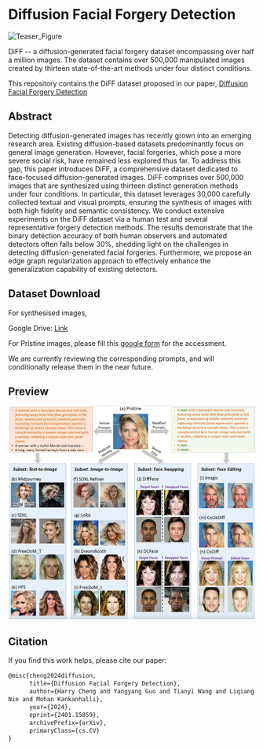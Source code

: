 # Diffusion Facial Forgery Detection

![Teaser_Figure](./Image/Teaser_Figure.png)

DiFF -- a diffusion-generated facial forgery dataset encompassing over half a million images. The dataset contains over 500,000 manipulated images created by thirteen state-of-the-art methods under four distinct conditions.

This repository contains the DiFF dataset proposed in our paper, [Diffusion Facial Forgery Detection](https://arxiv.org/abs/2401.15859)

## Abstract

Detecting diffusion-generated images has recently grown into an emerging research area. Existing diffusion-based datasets predominantly focus on general image generation. However, facial forgeries, which pose a more severe social risk, have remained less explored thus far. To address this gap, this paper introduces DiFF, a comprehensive dataset dedicated to face-focused diffusion-generated images. DiFF comprises over 500,000 images that are synthesized using thirteen distinct generation methods under four conditions. In particular, this dataset leverages 30,000 carefully collected textual and visual prompts, ensuring the synthesis of images with both high fidelity and semantic consistency. We conduct extensive experiments on the DiFF dataset via a human test and several representative forgery detection methods. The results demonstrate that the binary detection accuracy of both human observers and automated detectors often falls below 30%, shedding light on the challenges in detecting diffusion-generated facial forgeries. Furthermore, we propose an edge graph regularization approach to effectively enhance the generalization capability of existing detectors.

## Dataset Download

For synthesised images,

Google Drive: [Link](https://drive.google.com/drive/folders/13uTBF7-YkqtpGNjc9QvqzaBfBJ5fe7-w?usp=drive_link)

For Pristine images, please fill this [google form](https://forms.gle/qRM1iZMLSTEymczN7) for the accessment.

We are currently reviewing the corresponding prompts, and will conditionally release them in the near future.

## Preview

![Mid](./Image/Visual_Full.jpg)

## Citation

If you find this work helps, please cite our paper:

```
@misc{cheng2024diffusion,
      title={Diffusion Facial Forgery Detection}, 
      author={Harry Cheng and Yangyang Guo and Tianyi Wang and Liqiang Nie and Mohan Kankanhalli},
      year={2024},
      eprint={2401.15859},
      archivePrefix={arXiv},
      primaryClass={cs.CV}
}
```


